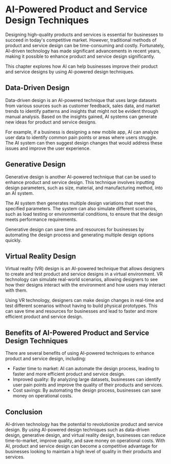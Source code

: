 AI-Powered Product and Service Design Techniques
=========================================================================================================

Designing high-quality products and services is essential for businesses to succeed in today's competitive market. However, traditional methods of product and service design can be time-consuming and costly. Fortunately, AI-driven technology has made significant advancements in recent years, making it possible to enhance product and service design significantly.

This chapter explores how AI can help businesses improve their product and service designs by using AI-powered design techniques.

Data-Driven Design
------------------

Data-driven design is an AI-powered technique that uses large datasets from various sources such as customer feedback, sales data, and market trends to identify patterns and insights that might not be evident through manual analysis. Based on the insights gained, AI systems can generate new ideas for product and service designs.

For example, if a business is designing a new mobile app, AI can analyze user data to identify common pain points or areas where users struggle. The AI system can then suggest design changes that would address these issues and improve the user experience.

Generative Design
-----------------

Generative design is another AI-powered technique that can be used to enhance product and service design. This technique involves inputting design parameters, such as size, material, and manufacturing method, into an AI system.

The AI system then generates multiple design variations that meet the specified parameters. The system can also simulate different scenarios, such as load testing or environmental conditions, to ensure that the design meets performance requirements.

Generative design can save time and resources for businesses by automating the design process and generating multiple design options quickly.

Virtual Reality Design
----------------------

Virtual reality (VR) design is an AI-powered technique that allows designers to create and test product and service designs in a virtual environment. VR technology can simulate real-world scenarios, allowing designers to see how their designs interact with the environment and how users may interact with them.

Using VR technology, designers can make design changes in real-time and test different scenarios without having to build physical prototypes. This can save time and resources for businesses and lead to faster and more efficient product and service design.

Benefits of AI-Powered Product and Service Design Techniques
------------------------------------------------------------

There are several benefits of using AI-powered techniques to enhance product and service design, including:

* Faster time to market: AI can automate the design process, leading to faster and more efficient product and service design.
* Improved quality: By analyzing large datasets, businesses can identify user pain points and improve the quality of their products and services.
* Cost savings: By automating the design process, businesses can save money on operational costs.

Conclusion
----------

AI-driven technology has the potential to revolutionize product and service design. By using AI-powered design techniques such as data-driven design, generative design, and virtual reality design, businesses can reduce time-to-market, improve quality, and save money on operational costs. With AI, product and service design can become a competitive advantage for businesses looking to maintain a high level of quality in their products and services.
